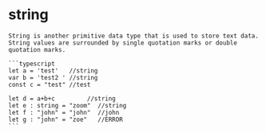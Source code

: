 <i class="time"></i>
<div class="head"><h1>string</h1></div>

````ad-abstract
String is another primitive data type that is used to store text data. String values are surrounded by single quotation marks or double quotation marks.

```typescript
let a = 'test'   //string
var b = 'test2 ' //string
const c = "test" //test

let d = a+b+c         //string
let e : string = "zoom"  //string
let f : "john" = "john"  //john
let g : "john" = "zoe"   //ERROR
```
````
